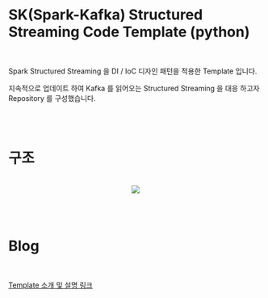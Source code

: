 # SK(Spark-Kafka) Structured Streaming Code Template (python)

<br>

Spark Structured Streaming 을 DI / IoC 디자인 패턴을 적용한 Template 입니다.

지속적으로 업데이트 하여 Kafka 를 읽어오는 Structured Streaming 을 대응 하고자 Repository 를 구성했습니다.

<br><br>

# 구조

<br>

<div align="center">
<img src="https://github.com/och5351/SK-Streaming-Scala-Template/assets/45858414/197ad682-7b73-4156-a72e-b4cc650fa955"/>
</div>

<br><br>

# Blog

<br>

<a href="https://velog.io/@och5351/%EB%8D%B0%EC%9D%B4%ED%84%B0-%ED%94%8C%EB%9E%AB%ED%8F%BC-%EC%9A%B4%EC%98%81-%EA%B0%9C%EB%B0%9C-Spark-3-SKSpark-Kafka-Streaming-Code-Template"> Template 소개 및 설명 링크 </a>

<br><br>
